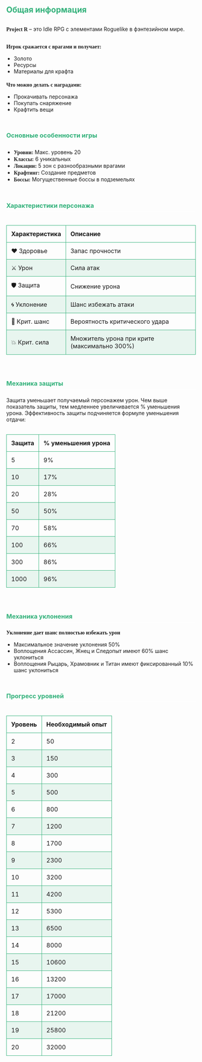 ## Общая информация

<div class=heading>

**Project R** – это Idle RPG с элементами Roguelike в фэнтезийном мире.

</div>

<div class=block>

**Игрок сражается с врагами и получает:**
- Золото
- Ресурсы
- Материалы для крафта

</div>

<div class=block>

**Что можно делать с наградами:**
- Прокачивать персонажа
- Покупать снаряжение
- Крафтить вещи

</div>

### Основные особенности игры

- **Уровни:** Макс. уровень 20
- **Классы:** 6 уникальных
- **Локации:** 5 зон с разнообразными врагами
- **Крафтинг:** Создание предметов
- **Боссы:** Могущественные боссы в подземельях

### Характеристики персонажа

<div class="simple-table">

| Характеристика | Описание                                     |
| -------------- | -------------------------------------------- |
| ❤️ Здоровье     | Запас прочности                              |
| ⚔️ Урон         | Сила атак                                    |
| 🛡️ Защита       | Снижение урона                               |
| 🌀 Уклонение    | Шанс избежать атаки                          |
| 💢 Крит. шанс   | Вероятность критического удара               |
| 💥 Крит. сила   | Множитель урона при крите (максимально 300%) |


</div>

### Механика защиты

Защита уменьшает получаемый персонажем урон. Чем выше показатель защиты, тем медленнее увеличивается % уменьшения урона. Эффективность защиты подчиняется формуле уменьшения отдачи:

<div class="simple-table">

| Защита | % уменьшения урона |
| ------ | ------------------ |
| 5      | 9%                 |
| 10     | 17%                |
| 20     | 28%                |
| 50     | 50%                |
| 70     | 58%                |
| 100    | 66%                |
| 300    | 86%                |
| 1000   | 96%                |

</div>

<div class=block>

### Механика уклонения

**Уклонение дает шанс полностью избежать урон**
- Максимальное значение уклонения 50%
- Воплощения Ассассин, Жнец и Следопыт имеют 60% шанс уклониться
- Воплощения Рыцарь, Храмовник и Титан имеют фиксированный 10% шанс уклониться

</div>

### Прогресс уровней

<div class="simple-table">

| Уровень | Необходимый опыт |
| ------- | ---------------- |
| 2       | 50               |
| 3       | 150              |
| 4       | 300              |
| 5       | 500              |
| 6       | 800              |
| 7       | 1200             |
| 8       | 1700             |
| 9       | 2300             |
| 10      | 3200             |
| 11      | 4200             |
| 12      | 5300             |
| 13      | 6500             |
| 14      | 8000             |
| 15      | 10600            |
| 16      | 13200            |
| 17      | 17000            |
| 18      | 21200            |
| 19      | 25800            |
| 20      | 32000            |

</div>

<style>
h2 {
  color: #32b17a;
  margin-bottom: 30px;
}

h3 {
  color: #32b17a;
  border-bottom: 1px solid white;
  padding-bottom: 5px;
  margin-bottom: 20px;
  margin-top: 50px;
}

strong {
  font-family: Bahnschrift;
}
ul {
  padding-left: 20px;
}

p {
  margin-bottom: 10px;
}

.heading {
  margin-bottom: 30px;
}
.block {
  margin-bottom: 20px;
}
.simple-table {
  margin: 15px 0;
  overflow-x: auto;
}

.simple-table table {
  width: 100%;
  border-collapse: collapse;
}

.simple-table th, .simple-table td {
  padding: 12px;
  border: 1px solid #32b17a;
  text-align: left;
}

.simple-table tr:nth-child(even) {
  background-color: rgba(50, 177, 122, 0.1);
}
</style>